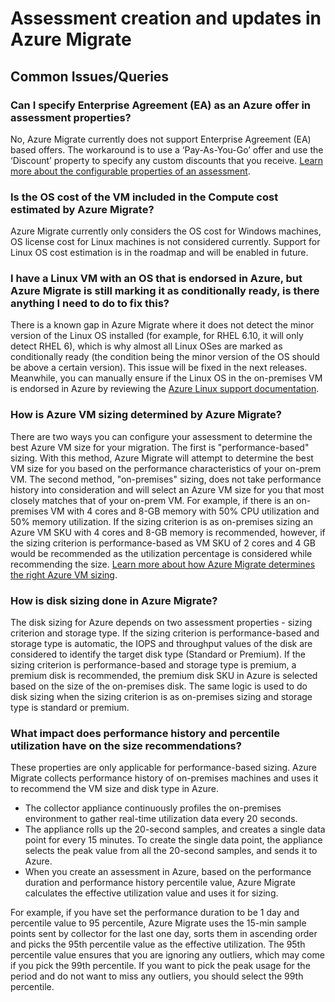 <properties
	pageTitle="Assessment recommendations in Azure Migrate"
	description="Issues and guidance regarding assessment recommendations in Azure Migrate"
	service="microsoft.migrate"
	resource="projects"
	authors="snehaamicrosoft"
	ms.author="snehaa"
	displayOrder=""
	selfHelpType="generic"
	supportTopicIds="32631921"
	resourceTags=""
	productPesIds="16348"
	cloudEnvironments="public"
	articleId="75be4298-2a3f-4d0d-96c5-b2b5886483e6"
/>

# Assessment creation and updates in Azure Migrate

## **Common Issues/Queries**

### **Can I specify Enterprise Agreement (EA) as an Azure offer in assessment properties?**
No, Azure Migrate currently does not support Enterprise Agreement (EA) based offers. The workaround is to use a ‘Pay-As-You-Go’ offer and use the ‘Discount’ property to specify any custom discounts that you receive. [Learn more about the configurable properties of an assessment](https://docs.microsoft.com/azure/migrate/how-to-modify-assessment).

### **Is the OS cost of the VM included in the Compute cost estimated by Azure Migrate?**
Azure Migrate currently only considers the OS cost for Windows machines, OS license cost for Linux machines is not considered currently. Support for Linux OS cost estimation is in the roadmap and will be enabled in future.

### **I have a Linux VM with an OS that is endorsed in Azure, but Azure Migrate is still marking it as conditionally ready, is there anything I need to do to fix this?**
There is a known gap in Azure Migrate where it does not detect the minor version of the Linux OS installed (for example, for RHEL 6.10, it will only detect RHEL 6), which is why almost all Linux OSes are marked as conditionally ready (the condition being the minor version of the OS should be above a certain version). This issue will be fixed in the next releases. Meanwhile, you can manually ensure if the Linux OS in the on-premises VM is endorsed in Azure by reviewing the [Azure Linux support documentation](https://docs.microsoft.com/azure/virtual-machines/linux/endorsed-distros).

### **How is Azure VM sizing determined by Azure Migrate?**
There are two ways you can configure your assessment to determine the best Azure VM size for your migration. The first is "performance-based" sizing. With this method, Azure Migrate will attempt to determine the best VM size for you based on the performance characteristics of your on-prem VM. The second method, "on-premises" sizing, does not take performance history into consideration and will select an Azure VM size for you that most closely matches that of your on-prem VM. For example, if there is an on-premises VM with 4 cores and 8-GB memory with 50% CPU utilization and 50% memory utilization. If the sizing criterion is as on-premises sizing an Azure VM SKU with 4 cores and 8-GB memory is recommended, however, if the sizing criterion is performance-based as VM SKU of 2 cores and 4 GB would be recommended as the utilization percentage is considered while recommending the size. [Learn more about how Azure Migrate determines the right Azure VM sizing](https://docs.microsoft.com/azure/migrate/concepts-assessment-calculation#sizing).

### **How is disk sizing done in Azure Migrate?**
The disk sizing for Azure depends on two assessment properties - sizing criterion and storage type. If the sizing criterion is performance-based and storage type is automatic, the IOPS and throughput values of the disk are considered to identify the target disk type (Standard or Premium). If the sizing criterion is performance-based and storage type is premium, a premium disk is recommended, the premium disk SKU in Azure is selected based on the size of the on-premises disk. The same logic is used to do disk sizing when the sizing criterion is as on-premises sizing and storage type is standard or premium.

### **What impact does performance history and percentile utilization have on the size recommendations?**
These properties are only applicable for performance-based sizing. Azure Migrate collects performance history of on-premises machines and uses it to recommend the VM size and disk type in Azure.

- The collector appliance continuously profiles the on-premises environment to gather real-time utilization data every 20 seconds.
- The appliance rolls up the 20-second samples, and creates a single data point for every 15 minutes. To create the single data point, the appliance selects the peak value from all the 20-second samples, and sends it to Azure.
- When you create an assessment in Azure, based on the performance duration and performance history percentile value, Azure Migrate calculates the effective utilization value and uses it for sizing.

For example, if you have set the performance duration to be 1 day and percentile value to 95 percentile, Azure Migrate uses the 15-min sample points sent by collector for the last one day, sorts them in ascending order and picks the 95th percentile value as the effective utilization. The 95th percentile value ensures that you are ignoring any outliers, which may come if you pick the 99th percentile. If you want to pick the peak usage for the period and do not want to miss any outliers, you should select the 99th percentile.
